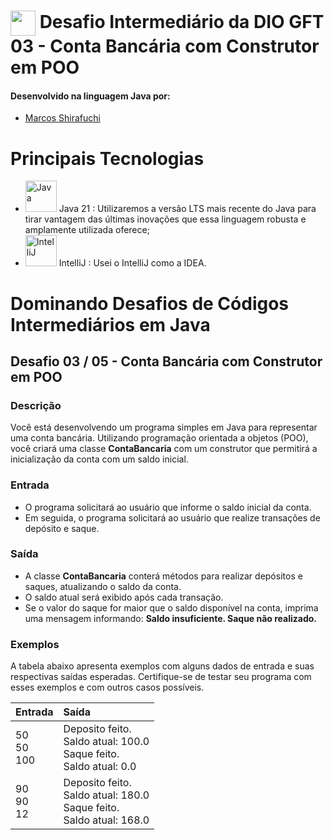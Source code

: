 # <img align="center" width="40px" src="https://hermes.digitalinnovation.one/assets/diome/logo-minimized.png"> Desafio Intermediário da DIO GFT 03 - Conta Bancária com Construtor em POO


#### Desenvolvido na linguagem Java por:
- [Marcos Shirafuchi](https://github.com/marcosfshirafuchi)

# Principais Tecnologias

- <img width="50px" src="https://cdn.jsdelivr.net/gh/devicons/devicon@latest/icons/java/java-original-wordmark.svg" title = "Java" /> Java 21 : Utilizaremos a versão LTS mais recente do Java para tirar vantagem das últimas inovações que essa linguagem robusta e amplamente utilizada oferece;
- <img width="50px" src="https://cdn.jsdelivr.net/gh/devicons/devicon@latest/icons/intellij/intellij-original.svg" title = "IntelliJ" /> IntelliJ : Usei o IntelliJ como a IDEA.

# Dominando Desafios de Códigos Intermediários em Java
## Desafio 03 / 05 - Conta Bancária com Construtor em POO
### Descrição
Você está desenvolvendo um programa simples em Java para representar uma conta bancária. Utilizando programação orientada a objetos (POO), você criará uma classe <b>ContaBancaria</b> com um construtor que permitirá a inicialização da conta com um saldo inicial.

### Entrada

* O programa solicitará ao usuário que informe o saldo inicial da conta.
* Em seguida, o programa solicitará ao usuário que realize transações de depósito e saque.

### Saída
* A classe <b>ContaBancaria</b> conterá métodos para realizar depósitos e saques, atualizando o saldo da conta.
* O saldo atual será exibido após cada transação.
* Se o valor do saque for maior que o saldo disponível na conta, imprima uma mensagem informando: <b>Saldo insuficiente. Saque não realizado.</b>


### Exemplos

A tabela abaixo apresenta exemplos com alguns dados de entrada e suas respectivas saídas esperadas. Certifique-se de testar seu programa com esses exemplos e com outros casos possíveis.



<table>
  <thead>
    <tr align="left">
      <th>Entrada</th>
      <th>Saída</th>
    </tr>
  </thead>
  <tbody align="left">
    <tr>
      <td>
        50<br>
        50<br>
        100
      </td>
      <td>Deposito feito.<br>
Saldo atual: 100.0<br>
Saque feito.<br>
Saldo atual: 0.0
      </td>
    </tr>
    <tr>
      <td>
        90<br>
        90<br>
        12
      </td>
      <td>Deposito feito.<br>
Saldo atual: 180.0<br>
Saque feito.<br>
Saldo atual: 168.0</td>
    </tr>
  </tbody>
  <tfoot></tfoot>
</table>

